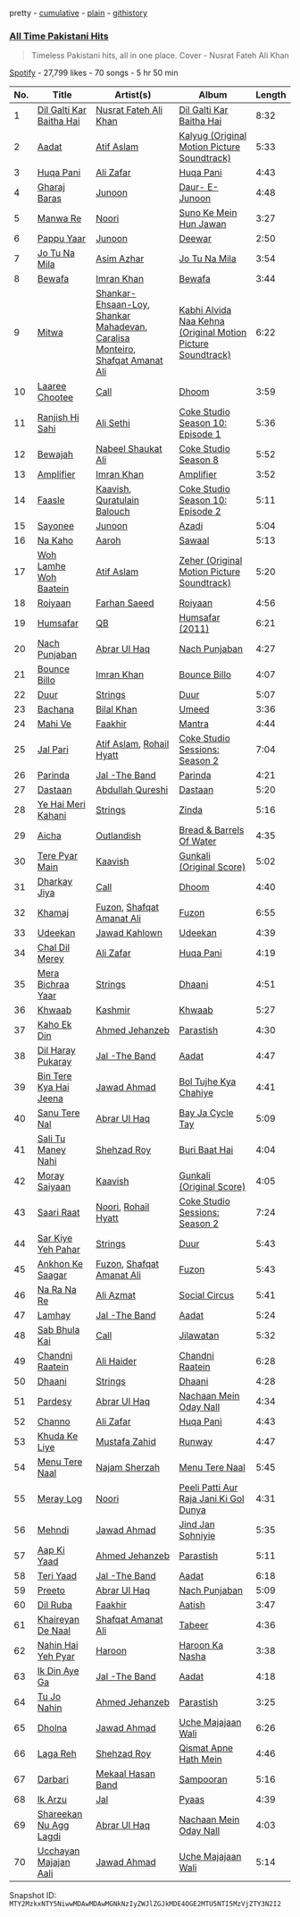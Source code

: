 pretty - [cumulative](/playlists/cumulative/37i9dQZF1DX8ubeHYX0X34.md) - [plain](/playlists/plain/37i9dQZF1DX8ubeHYX0X34) - [githistory](https://github.githistory.xyz/mackorone/spotify-playlist-archive/blob/main/playlists/plain/37i9dQZF1DX8ubeHYX0X34)

### [All Time Pakistani Hits](https://open.spotify.com/playlist/37i9dQZF1DX8ubeHYX0X34)

> Timeless Pakistani hits, all in one place\. Cover \- Nusrat Fateh Ali Khan

[Spotify](https://open.spotify.com/user/spotify) - 27,799 likes - 70 songs - 5 hr 50 min

| No. | Title | Artist(s) | Album | Length |
|---|---|---|---|---|
| 1 | [Dil Galti Kar Baitha Hai](https://open.spotify.com/track/1iIPI8CWallsW53fL9hwQh) | [Nusrat Fateh Ali Khan](https://open.spotify.com/artist/5HcunTidTUrOaf8V0iJcvl) | [Dil Galti Kar Baitha Hai](https://open.spotify.com/album/7zFjoK3HLuXgS6eIQYhtcp) | 8:32 |
| 2 | [Aadat](https://open.spotify.com/track/6KUlOsfQ6N72BIu1Yl1q9y) | [Atif Aslam](https://open.spotify.com/artist/2oSONSC9zQ4UonDKnLqksx) | [Kalyug \(Original Motion Picture Soundtrack\)](https://open.spotify.com/album/3z8LjM95Ft3bWoT9BfEo6G) | 5:33 |
| 3 | [Huqa Pani](https://open.spotify.com/track/0PV0bP3cqsQdXajY3f8pUL) | [Ali Zafar](https://open.spotify.com/artist/3cKNppGLfcxdt9CtoHEZmQ) | [Huqa Pani](https://open.spotify.com/album/4ccLUwsTaAt2fvVC75Copb) | 4:43 |
| 4 | [Gharaj Baras](https://open.spotify.com/track/1YGfqXj3SSPzWRqJCorYMX) | [Junoon](https://open.spotify.com/artist/6nyfDdTwCLGrbCFikT8PTK) | [Daur\- E\- Junoon](https://open.spotify.com/album/7c04CbNojtqIw81Mw3f7Ny) | 4:48 |
| 5 | [Manwa Re](https://open.spotify.com/track/61fzdZgmnQ2wg9vmHqwDgN) | [Noori](https://open.spotify.com/artist/2KRtcParcfvUYXcCAueULl) | [Suno Ke Mein Hun Jawan](https://open.spotify.com/album/4AyNpK9PCLWHbxIX5ezvJG) | 3:27 |
| 6 | [Pappu Yaar](https://open.spotify.com/track/1nwJqXuGRkqWNCArdF3gMC) | [Junoon](https://open.spotify.com/artist/6nyfDdTwCLGrbCFikT8PTK) | [Deewar](https://open.spotify.com/album/3xacHPm5pZVNYR6DIT3kNE) | 2:50 |
| 7 | [Jo Tu Na Mila](https://open.spotify.com/track/6DefzsWqnwrFrmNVnJxWkS) | [Asim Azhar](https://open.spotify.com/artist/1ZChN8G1Y7CJ0TXbrvblwS) | [Jo Tu Na Mila](https://open.spotify.com/album/4KSvSqPJwTo7qMxP4XyIaH) | 3:54 |
| 8 | [Bewafa](https://open.spotify.com/track/4FcknXDJ8yW2QYUl0cm6uJ) | [Imran Khan](https://open.spotify.com/artist/24BYRlsS8uIO4jA71mJ4Js) | [Bewafa](https://open.spotify.com/album/31EKix5WSmQMNWLj1Je8dg) | 3:44 |
| 9 | [Mitwa](https://open.spotify.com/track/4BTPzhEsyW3blWcxcuhLM0) | [Shankar\-Ehsaan\-Loy](https://open.spotify.com/artist/0L5GV6LN8SWWUWIdBbTLTZ), [Shankar Mahadevan](https://open.spotify.com/artist/1SJOL9HJ08YOn92lFcYf8a), [Caralisa Monteiro](https://open.spotify.com/artist/2Yf4MRVpt0rcAd5y5h5ph1), [Shafqat Amanat Ali](https://open.spotify.com/artist/5SuRAj1A9FEHj5NxS86YAm) | [Kabhi Alvida Naa Kehna \(Original Motion Picture Soundtrack\)](https://open.spotify.com/album/4hYTERVUXY74XJdm8tyXBV) | 6:22 |
| 10 | [Laaree Chootee](https://open.spotify.com/track/3juoXpZ1CRCbWHnWk5rVbV) | [Call](https://open.spotify.com/artist/5QHScjNJhVCWz5VM3XMYZI) | [Dhoom](https://open.spotify.com/album/2UzCtYWLoRffW5x1Vg1B15) | 3:59 |
| 11 | [Ranjish Hi Sahi](https://open.spotify.com/track/4t2sMBajRuSKudtieXPgPp) | [Ali Sethi](https://open.spotify.com/artist/3NegWDGp038A3FIi3gSYzl) | [Coke Studio Season 10: Episode 1](https://open.spotify.com/album/5OFJg7KklIIfXF2xxtMCj8) | 5:36 |
| 12 | [Bewajah](https://open.spotify.com/track/0div6Bf8qZlryVh0XorLSM) | [Nabeel Shaukat Ali](https://open.spotify.com/artist/1NkQbSzN7LhkURNg2ChZMp) | [Coke Studio Season 8](https://open.spotify.com/album/2CRqrw12XjBt4z9LI5LhH7) | 5:52 |
| 13 | [Amplifier](https://open.spotify.com/track/0l1i3nJ4aDMk0inxnvzYTz) | [Imran Khan](https://open.spotify.com/artist/24BYRlsS8uIO4jA71mJ4Js) | [Amplifier](https://open.spotify.com/album/5EC9dpKhvj5niMAA4HRmfQ) | 3:52 |
| 14 | [Faasle](https://open.spotify.com/track/6YNl1rXbhKvmbMrw9cp3RQ) | [Kaavish](https://open.spotify.com/artist/6znPk9JRNmg6uyB6h8nJu3), [Quratulain Balouch](https://open.spotify.com/artist/5r3gdJkUB4oAcnuIGXEB7q) | [Coke Studio Season 10: Episode 2](https://open.spotify.com/album/0WJn9oPJOjaZenZ4OVQEgy) | 5:11 |
| 15 | [Sayonee](https://open.spotify.com/track/075QYa566prNemChnZDEY1) | [Junoon](https://open.spotify.com/artist/6nyfDdTwCLGrbCFikT8PTK) | [Azadi](https://open.spotify.com/album/5xLL0ENxSbpHlSjstHntIM) | 5:04 |
| 16 | [Na Kaho](https://open.spotify.com/track/70LGFBNHjfkL6Lo1ZIBjsI) | [Aaroh](https://open.spotify.com/artist/0FkdHz5RBdvLUTBf97WRSo) | [Sawaal](https://open.spotify.com/album/0fVgvrRb2zst9O7HiCYJOU) | 5:13 |
| 17 | [Woh Lamhe Woh Baatein](https://open.spotify.com/track/3pE3QvVrRLyno5TwEBDRFo) | [Atif Aslam](https://open.spotify.com/artist/2oSONSC9zQ4UonDKnLqksx) | [Zeher \(Original Motion Picture Soundtrack\)](https://open.spotify.com/album/5PsWxlYQv7GXgaoIJOFL13) | 5:20 |
| 18 | [Roiyaan](https://open.spotify.com/track/6pIDq4rIuH75nEwNew2dlW) | [Farhan Saeed](https://open.spotify.com/artist/1W67L8OH9z7C3b9YJJbVYq) | [Roiyaan](https://open.spotify.com/album/6zyLkzZ4EBmUgBw8UG1cwM) | 4:56 |
| 19 | [Humsafar](https://open.spotify.com/track/3gBwuyMuSVK9ubjEhoNooA) | [QB](https://open.spotify.com/artist/782x6ow7cusrnvfBSvfgfb) | [Humsafar \(2011\)](https://open.spotify.com/album/3ZflOKHy3vqNLloGtXjFaH) | 6:21 |
| 20 | [Nach Punjaban](https://open.spotify.com/track/34c8iU3Td1eY3mkCxOC53t) | [Abrar Ul Haq](https://open.spotify.com/artist/5Z1MqXZgG3ooTyK3oqQVpw) | [Nach Punjaban](https://open.spotify.com/album/2zOGLZcx5HA7RD1CUpU7E4) | 4:27 |
| 21 | [Bounce Billo](https://open.spotify.com/track/69hOb7pwui3mDVfe2OQPXi) | [Imran Khan](https://open.spotify.com/artist/24BYRlsS8uIO4jA71mJ4Js) | [Bounce Billo](https://open.spotify.com/album/1UduPCVI5EKnZhT4iKw5TS) | 4:07 |
| 22 | [Duur](https://open.spotify.com/track/5Gl780bmLH2msWJ8kgCINq) | [Strings](https://open.spotify.com/artist/2fizRsm6KDWZvysU00yZrX) | [Duur](https://open.spotify.com/album/5MDx3qMlEeLqvYeR1fNzg4) | 5:07 |
| 23 | [Bachana](https://open.spotify.com/track/0EEqTP594cPCt6YYx1dpKh) | [Bilal Khan](https://open.spotify.com/artist/1I7amt4dHcNJtj7e3rURhI) | [Umeed](https://open.spotify.com/album/1F85DgYW3VUUaruks6xpnq) | 3:36 |
| 24 | [Mahi Ve](https://open.spotify.com/track/4tKCjAC5dojOLYQ1FPdXSI) | [Faakhir](https://open.spotify.com/artist/6ocVv3L8PefhnpANnoHLuj) | [Mantra](https://open.spotify.com/album/4K4NopAmxp3YcObr8Pewqc) | 4:44 |
| 25 | [Jal Pari](https://open.spotify.com/track/3O3txttHVdh3sNEDt2yANj) | [Atif Aslam](https://open.spotify.com/artist/2oSONSC9zQ4UonDKnLqksx), [Rohail Hyatt](https://open.spotify.com/artist/2coWJ1vqnp7z8eh0Vd5gPl) | [Coke Studio Sessions: Season 2](https://open.spotify.com/album/1W9cr6LNkNTfX5YKBOGFMu) | 7:04 |
| 26 | [Parinda](https://open.spotify.com/track/4XtdI2a4MiB6Yk6MPwlSR4) | [Jal \-The Band](https://open.spotify.com/artist/3RVDaDaYaZH1Gem9iqOVs8) | [Parinda](https://open.spotify.com/album/5eWLyDcaKeUYnpcmsCM1Oq) | 4:21 |
| 27 | [Dastaan](https://open.spotify.com/track/6PWM8K2KJvWGZm1qbKCQpQ) | [Abdullah Qureshi](https://open.spotify.com/artist/6WKmWnj8GuxXXx1bB0QFw8) | [Dastaan](https://open.spotify.com/album/0mTMYs9KHiGJVcYP3jPsOw) | 5:20 |
| 28 | [Ye Hai Meri Kahani](https://open.spotify.com/track/2pnsv8SitlsxKV02Y6t0ku) | [Strings](https://open.spotify.com/artist/2fizRsm6KDWZvysU00yZrX) | [Zinda](https://open.spotify.com/album/33C6QX82rrqLQxG3e4934M) | 5:16 |
| 29 | [Aicha](https://open.spotify.com/track/1cRuI7DN1z2FO3boRPmagR) | [Outlandish](https://open.spotify.com/artist/5tqMW5dSAlvh0GvgD3XfDy) | [Bread & Barrels Of Water](https://open.spotify.com/album/3cowfTrvTm7ZBJhBO0ZYPU) | 4:35 |
| 30 | [Tere Pyar Main](https://open.spotify.com/track/6JB0h4leDJ4Akabtu42Epd) | [Kaavish](https://open.spotify.com/artist/6znPk9JRNmg6uyB6h8nJu3) | [Gunkali \(Original Score\)](https://open.spotify.com/album/1lCyYMOz15QK4vhcUxHxEW) | 5:02 |
| 31 | [Dharkay Jiya](https://open.spotify.com/track/3csQ8JVWNQ3qrt1OswiPgt) | [Call](https://open.spotify.com/artist/5QHScjNJhVCWz5VM3XMYZI) | [Dhoom](https://open.spotify.com/album/2UzCtYWLoRffW5x1Vg1B15) | 4:40 |
| 32 | [Khamaj](https://open.spotify.com/track/33yJbICPApS1o2lJi2w4Rq) | [Fuzon](https://open.spotify.com/artist/2yE29no7fHNeyPRIIiwaJ4), [Shafqat Amanat Ali](https://open.spotify.com/artist/5SuRAj1A9FEHj5NxS86YAm) | [Fuzon](https://open.spotify.com/album/2Rywbx5yGiaZfvwDilTSZS) | 6:55 |
| 33 | [Udeekan](https://open.spotify.com/track/3CUS0yCQhElBR8YUZ0iPdv) | [Jawad Kahlown](https://open.spotify.com/artist/35Xt2FGKZR43L12BPHOm3M) | [Udeekan](https://open.spotify.com/album/5ffUfUw3ZecHmEYmzYaghP) | 4:39 |
| 34 | [Chal Dil Merey](https://open.spotify.com/track/0szjMfMU0PYyM4LskP1nKj) | [Ali Zafar](https://open.spotify.com/artist/3cKNppGLfcxdt9CtoHEZmQ) | [Huqa Pani](https://open.spotify.com/album/4ccLUwsTaAt2fvVC75Copb) | 4:19 |
| 35 | [Mera Bichraa Yaar](https://open.spotify.com/track/2fxej3sTBAIyrJfObGrDHI) | [Strings](https://open.spotify.com/artist/2fizRsm6KDWZvysU00yZrX) | [Dhaani](https://open.spotify.com/album/1JV7W8JrdR7j6LRkAAk5cw) | 4:51 |
| 36 | [Khwaab](https://open.spotify.com/track/2gVuB5FLzYU46N3CPmBRyN) | [Kashmir](https://open.spotify.com/artist/3BaXohQuxIv7oZGuHEBuLt) | [Khwaab](https://open.spotify.com/album/653VDLcUT6H1wGtxdEd8Bl) | 5:27 |
| 37 | [Kaho Ek Din](https://open.spotify.com/track/7usBgSnLH0yLUeSZAgSueF) | [Ahmed Jehanzeb](https://open.spotify.com/artist/5Vn3nku07sgnvFCS5Lw4wX) | [Parastish](https://open.spotify.com/album/0caOlEfxhjBHnOyuxf55AT) | 4:30 |
| 38 | [Dil Haray Pukaray](https://open.spotify.com/track/2Er9taUNaVTJI6Xt0vFu4P) | [Jal \-The Band](https://open.spotify.com/artist/3RVDaDaYaZH1Gem9iqOVs8) | [Aadat](https://open.spotify.com/album/5ANML1o1NBFwCzGaaeXdy5) | 4:47 |
| 39 | [Bin Tere Kya Hai Jeena](https://open.spotify.com/track/5H37ud3obrc1uqRbpxIwJX) | [Jawad Ahmad](https://open.spotify.com/artist/2gXOOKY8mmJG6iwHrTq9gp) | [Bol Tujhe Kya Chahiye](https://open.spotify.com/album/4pF6gcm1SuGxeu3Ds9JU8Q) | 4:41 |
| 40 | [Sanu Tere Nal](https://open.spotify.com/track/3Kfy9WwK8XDhR7bk86Dz9W) | [Abrar Ul Haq](https://open.spotify.com/artist/5Z1MqXZgG3ooTyK3oqQVpw) | [Bay Ja Cycle Tay](https://open.spotify.com/album/6uKjfTWErBupbZzKFr3JQA) | 5:09 |
| 41 | [Sali Tu Maney Nahi](https://open.spotify.com/track/0TjKYEnNKghcdci6kKyeFK) | [Shehzad Roy](https://open.spotify.com/artist/2IoNBHUOfnf7hsUwBKr6l4) | [Buri Baat Hai](https://open.spotify.com/album/0OTlz9jTKBc1Ws8Ie8QyWu) | 4:04 |
| 42 | [Moray Saiyaan](https://open.spotify.com/track/3yGDIR4j6XejzxUoU8MXxs) | [Kaavish](https://open.spotify.com/artist/6znPk9JRNmg6uyB6h8nJu3) | [Gunkali \(Original Score\)](https://open.spotify.com/album/1lCyYMOz15QK4vhcUxHxEW) | 4:05 |
| 43 | [Saari Raat](https://open.spotify.com/track/3mYsmSJruBRGkaw0VGRqhJ) | [Noori](https://open.spotify.com/artist/2KRtcParcfvUYXcCAueULl), [Rohail Hyatt](https://open.spotify.com/artist/2coWJ1vqnp7z8eh0Vd5gPl) | [Coke Studio Sessions: Season 2](https://open.spotify.com/album/1W9cr6LNkNTfX5YKBOGFMu) | 7:24 |
| 44 | [Sar Kiye Yeh Pahar](https://open.spotify.com/track/56TNm1b4adFgXLQrfSWv0L) | [Strings](https://open.spotify.com/artist/2fizRsm6KDWZvysU00yZrX) | [Duur](https://open.spotify.com/album/5MDx3qMlEeLqvYeR1fNzg4) | 5:43 |
| 45 | [Ankhon Ke Saagar](https://open.spotify.com/track/3DnaAKpexBd35Jwdk63Go6) | [Fuzon](https://open.spotify.com/artist/2yE29no7fHNeyPRIIiwaJ4), [Shafqat Amanat Ali](https://open.spotify.com/artist/5SuRAj1A9FEHj5NxS86YAm) | [Fuzon](https://open.spotify.com/album/2Rywbx5yGiaZfvwDilTSZS) | 5:43 |
| 46 | [Na Ra Na Re](https://open.spotify.com/track/38vz3gwpnZE3oB9uCiPuid) | [Ali Azmat](https://open.spotify.com/artist/38lgkItatcpCc0I9hV4nEr) | [Social Circus](https://open.spotify.com/album/4Nj2wbrQ8k2pzh4XQktP3K) | 5:41 |
| 47 | [Lamhay](https://open.spotify.com/track/2jU0vqjU22JCRXYLTcSrKs) | [Jal \-The Band](https://open.spotify.com/artist/3RVDaDaYaZH1Gem9iqOVs8) | [Aadat](https://open.spotify.com/album/5ANML1o1NBFwCzGaaeXdy5) | 5:24 |
| 48 | [Sab Bhula Kai](https://open.spotify.com/track/42CyGBDHxkNX9qDp9F4qNn) | [Call](https://open.spotify.com/artist/5QHScjNJhVCWz5VM3XMYZI) | [Jilawatan](https://open.spotify.com/album/6zT7xb9NQaZGnMJH1Bry8C) | 5:32 |
| 49 | [Chandni Raatein](https://open.spotify.com/track/0n3soc0bTxQslLiMpbgZyk) | [Ali Haider](https://open.spotify.com/artist/6fJXLs7sAIUz7TLJwe1HqY) | [Chandni Raatein](https://open.spotify.com/album/1Ub0yU5Xc7iTG68iirGQZa) | 6:28 |
| 50 | [Dhaani](https://open.spotify.com/track/1HHTxNbzpkeo02pZVIlegT) | [Strings](https://open.spotify.com/artist/2fizRsm6KDWZvysU00yZrX) | [Dhaani](https://open.spotify.com/album/1JV7W8JrdR7j6LRkAAk5cw) | 4:28 |
| 51 | [Pardesy](https://open.spotify.com/track/1rKrd75GAyX7RpnCTgfTIp) | [Abrar Ul Haq](https://open.spotify.com/artist/5Z1MqXZgG3ooTyK3oqQVpw) | [Nachaan Mein Oday Nall](https://open.spotify.com/album/09OUqCA4QUA4U3Dv7PDBWd) | 4:34 |
| 52 | [Channo](https://open.spotify.com/track/7sVZyeg9O5aMaqikhAH0DM) | [Ali Zafar](https://open.spotify.com/artist/3cKNppGLfcxdt9CtoHEZmQ) | [Huqa Pani](https://open.spotify.com/album/4ccLUwsTaAt2fvVC75Copb) | 4:43 |
| 53 | [Khuda Ke Liye](https://open.spotify.com/track/4U3uG2DhO300tkqdXlbNjI) | [Mustafa Zahid](https://open.spotify.com/artist/71oGOxg5ez52Hh1Ye41A98) | [Runway](https://open.spotify.com/album/2Pbn0X5zYXVbOvhDDKpPa4) | 4:47 |
| 54 | [Menu Tere Naal](https://open.spotify.com/track/7yafPTMrC1Cev2zGJ2NWNk) | [Najam Sherzah](https://open.spotify.com/artist/7kE3mAkSMktMSuLRnr9QXr) | [Menu Tere Naal](https://open.spotify.com/album/0OGbQTatg4K6ku9uIfiv7A) | 5:45 |
| 55 | [Meray Log](https://open.spotify.com/track/2YLYj3H91rrrU5TMt2yGyn) | [Noori](https://open.spotify.com/artist/2KRtcParcfvUYXcCAueULl) | [Peeli Patti Aur Raja Jani Ki Gol Dunya](https://open.spotify.com/album/1ulFNPGcDNipaa6e1SbHsj) | 4:31 |
| 56 | [Mehndi](https://open.spotify.com/track/0hZezjFqU0H81Fq4UCYMv0) | [Jawad Ahmad](https://open.spotify.com/artist/2gXOOKY8mmJG6iwHrTq9gp) | [Jind Jan Sohniyie](https://open.spotify.com/album/4ZaLIwVcrgO7Cshf1rBkjh) | 5:35 |
| 57 | [Aap Ki Yaad](https://open.spotify.com/track/5fc9Jer5jSPSPBPE4xgnqd) | [Ahmed Jehanzeb](https://open.spotify.com/artist/5Vn3nku07sgnvFCS5Lw4wX) | [Parastish](https://open.spotify.com/album/0caOlEfxhjBHnOyuxf55AT) | 5:11 |
| 58 | [Teri Yaad](https://open.spotify.com/track/5R1mYWLSQ896Pfqa4iMCKH) | [Jal \-The Band](https://open.spotify.com/artist/3RVDaDaYaZH1Gem9iqOVs8) | [Aadat](https://open.spotify.com/album/5ANML1o1NBFwCzGaaeXdy5) | 6:18 |
| 59 | [Preeto](https://open.spotify.com/track/77r5p33xjbCAJrS9rQ6z20) | [Abrar Ul Haq](https://open.spotify.com/artist/5Z1MqXZgG3ooTyK3oqQVpw) | [Nach Punjaban](https://open.spotify.com/album/2zOGLZcx5HA7RD1CUpU7E4) | 5:09 |
| 60 | [Dil Ruba](https://open.spotify.com/track/65PDojUz0VanKRIHCEDddm) | [Faakhir](https://open.spotify.com/artist/6ocVv3L8PefhnpANnoHLuj) | [Aatish](https://open.spotify.com/album/53blgdAq8q2N5ulBW86ABO) | 3:47 |
| 61 | [Khaireyan De Naal](https://open.spotify.com/track/0WxdqHRbdQ1R83ZvZ0qerN) | [Shafqat Amanat Ali](https://open.spotify.com/artist/5SuRAj1A9FEHj5NxS86YAm) | [Tabeer](https://open.spotify.com/album/6zvlSsksjFjshGKJm3lJWD) | 4:36 |
| 62 | [Nahin Hai Yeh Pyar](https://open.spotify.com/track/565wNlsWcWTAYXdtvLys1u) | [Haroon](https://open.spotify.com/artist/4S0WPsBEcic5O5Dv2aAPvM) | [Haroon Ka Nasha](https://open.spotify.com/album/6EaOP1xX92OLK2IzOmNPhC) | 3:38 |
| 63 | [Ik Din Aye Ga](https://open.spotify.com/track/3wUreem0PICuBnFN8nfvz7) | [Jal \-The Band](https://open.spotify.com/artist/3RVDaDaYaZH1Gem9iqOVs8) | [Aadat](https://open.spotify.com/album/5ANML1o1NBFwCzGaaeXdy5) | 4:18 |
| 64 | [Tu Jo Nahin](https://open.spotify.com/track/7DS1Sx7CYAi78dprHqT2Gi) | [Ahmed Jehanzeb](https://open.spotify.com/artist/5Vn3nku07sgnvFCS5Lw4wX) | [Parastish](https://open.spotify.com/album/0caOlEfxhjBHnOyuxf55AT) | 3:25 |
| 65 | [Dholna](https://open.spotify.com/track/6GCD5Mc8eHF2aHSYUf8qdN) | [Jawad Ahmad](https://open.spotify.com/artist/2gXOOKY8mmJG6iwHrTq9gp) | [Uche Majajaan Wali](https://open.spotify.com/album/1qqXlqwQpMMhif6Asuyhuj) | 6:26 |
| 66 | [Laga Reh](https://open.spotify.com/track/2ZgW0BbaNtygHT43FEyHhR) | [Shehzad Roy](https://open.spotify.com/artist/2IoNBHUOfnf7hsUwBKr6l4) | [Qismat Apne Hath Mein](https://open.spotify.com/album/05nXs31CR4jvF7NtD8m7Ae) | 4:46 |
| 67 | [Darbari](https://open.spotify.com/track/20bzZEYSjIxfyUUW1McxNC) | [Mekaal Hasan Band](https://open.spotify.com/artist/2uU2C4SNKcHqBzPjRrBvVy) | [Sampooran](https://open.spotify.com/album/21MMf1Nv9iD4XVkLf91TQl) | 5:16 |
| 68 | [Ik Arzu](https://open.spotify.com/track/4cndbON398hOOnGgqJwj4M) | [Jal](https://open.spotify.com/artist/2f50lwdTtShldrc5JrA5fU) | [Pyaas](https://open.spotify.com/album/6tR4OP2sLkYlUgdaz1y9bW) | 4:39 |
| 69 | [Shareekan Nu Agg Lagdi](https://open.spotify.com/track/2zl7lKlPv2rKwy0awC6I5m) | [Abrar Ul Haq](https://open.spotify.com/artist/5Z1MqXZgG3ooTyK3oqQVpw) | [Nachaan Mein Oday Nall](https://open.spotify.com/album/09OUqCA4QUA4U3Dv7PDBWd) | 4:03 |
| 70 | [Ucchayan Majajan Aali](https://open.spotify.com/track/290a4qvrJNMeJQaxotj9X1) | [Jawad Ahmad](https://open.spotify.com/artist/2gXOOKY8mmJG6iwHrTq9gp) | [Uche Majajaan Wali](https://open.spotify.com/album/1qqXlqwQpMMhif6Asuyhuj) | 5:14 |

Snapshot ID: `MTY2MzkxNTY5NiwwMDAwMDAwMGNkNzIyZWJlZGJkMDE4OGE2MTU5NTI5MzVjZTY3N2I2`
